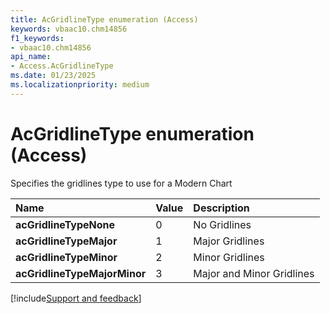 ```yaml
---
title: AcGridlineType enumeration (Access)
keywords: vbaac10.chm14856
f1_keywords:
- vbaac10.chm14856
api_name:
- Access.AcGridlineType
ms.date: 01/23/2025
ms.localizationpriority: medium
---
```



# AcGridlineType enumeration (Access)

Specifies the gridlines type to use for a Modern Chart

|Name|Value|Description|
|:-----|:-----|:-----|
|**acGridlineTypeNone**|0|No Gridlines|
|**acGridlineTypeMajor**|1|Major Gridlines|
|**acGridlineTypeMinor**|2|Minor Gridlines|
|**acGridlineTypeMajorMinor**|3|Major and Minor Gridlines|

[!include[Support and feedback](~/includes/feedback-boilerplate.md)]